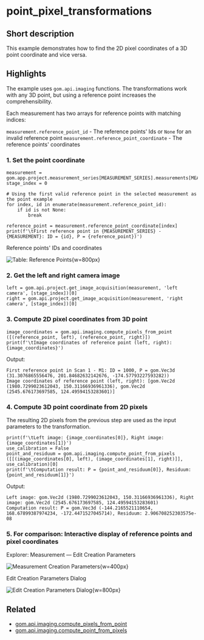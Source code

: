 # point_pixel_transformations

## Short description

This example demonstrates how to find the 2D pixel coordinates of a 3D point coordinate and vice versa.

## Highlights

The example uses `gom.api.imaging` functions. The transformations work with any 3D point, but using a reference point increases the comprehensibility.

Each measurement has two arrays for reference points with matching indices:

`measurement.reference_point_id` - The reference points' Ids or `None` for an invalid reference point
`measurement.reference_point_coordinate` - The reference points' coordinates

### 1. Set the point coordinate

```{code-block} python
measurement = gom.app.project.measurement_series[MEASUREMENT_SERIES].measurements[MEASUREMENT]
stage_index = 0

# Using the first valid reference point in the selected measurement as the point example
for index, id in enumerate(measurement.reference_point_id):
	if id is not None:
		break

reference_point = measurement.reference_point_coordinate[index]
print(f'\tFirst reference point in {MEASUREMENT_SERIES} - {MEASUREMENT}: ID = {id}, P = {reference_point})')
```

Reference points' IDs and coordinates

![Table: Reference Points](point_pixel_transformations/assets/reference_points_table.png){w=800px}

### 2. Get the left and right camera image

```{code-block} python
left = gom.api.project.get_image_acquisition(measurement, 'left camera', [stage_index])[0]
right = gom.api.project.get_image_acquisition(measurement, 'right camera', [stage_index])[0]
```

### 3. Compute 2D pixel coordinates from 3D point

```{code-block} python
image_coordinates = gom.api.imaging.compute_pixels_from_point ([(reference_point, left), (reference_point, right)])
print(f'\tImage coordinates of reference point (left, right): {image_coordinates}')
```

Output:

```
First reference point in Scan 1 - M1: ID = 1000, P = gom.Vec3d (31.3076865556476, 201.84682632142676, -174.57793227593282))
Image coordinates of reference point (left, right): [gom.Vec2d (1980.7299023612043, 150.31166936961336), gom.Vec2d (2545.676173697585, 124.49594153283601)]
```

### 4. Compute 3D point coordinate from 2D pixels

The resulting 2D pixels from the previous step are used as the input parameters to the transformation.

```{code-block} python
print(f'\tLeft image: {image_coordinates[0]}, Right image: {image_coordinates[1]}')
use_calibration = False
point_and_residuum = gom.api.imaging.compute_point_from_pixels ([[(image_coordinates[0], left), (image_coordinates[1], right)]], use_calibration)[0]
print(f'\tComputation result: P = {point_and_residuum[0]}, Residuum: {point_and_residuum[1]}')
```

Output:

```
Left image: gom.Vec2d (1980.7299023612043, 150.31166936961336), Right image: gom.Vec2d (2545.676173697585, 124.49594153283601)
Computation result: P = gom.Vec3d (-144.2165521110654, 168.67899387974234, -172.4471527045714), Residuum: 2.906708252303575e-08
```

### 5. For comparison: Interactive display of reference points and pixel coordinates

Explorer: Measurement &mdash; Edit Creation Parameters

![Measurement Creation Parameters](point_pixel_transformations/assets/measurement_creation_parameters.png){w=400px}


Edit Creation Parameters Dialog

![Edit Creation Parameters Dialog](point_pixel_transformations/assets/camera_image_reference_points.png){w=800px}

## Related

* <a href="https://zeissiqs.github.io/zeiss-inspect-addon-api/2025/python_api/python_api.html#gom-api-imaging-compute-pixels-from-point">gom.api.imaging.compute_pixels_from_point</a>
* <a href="https://zeissiqs.github.io/zeiss-inspect-addon-api/2025/python_api/python_api.html#gom-api-imaging-compute-point-from-pixels">gom.api.imaging.compute_point_from_pixels</a>
